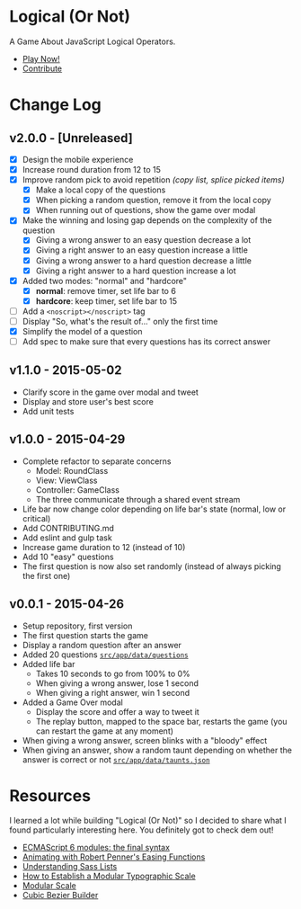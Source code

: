 # Logical (Or Not)

A Game About JavaScript Logical Operators.

* [Play Now!](http://gabinaureche.com/logicalornot/)
* [Contribute](https://github.com/Zhouzi/logicalornot/blob/gh-pages/CONTRIBUTING.md)



# Change Log

## v2.0.0 - [Unreleased]

* [x] Design the mobile experience
* [x] Increase round duration from 12 to 15
* [x] Improve random pick to avoid repetition *(copy list, splice picked items)*
  * [x] Make a local copy of the questions
  * [x] When picking a random question, remove it from the local copy
  * [x] When running out of questions, show the game over modal
* [x] Make the winning and losing gap depends on the complexity of the question
  * [x] Giving a wrong answer to an easy question decrease a lot
  * [x] Giving a right answer to an easy question increase a little
  * [x] Giving a wrong answer to a hard question decrease a little
  * [x] Giving a right answer to a hard question increase a lot
* [x] Added two modes: "normal" and "hardcore"
  * [x] **normal**: remove timer, set life bar to 6
  * [x] **hardcore**: keep timer, set life bar to 15
* [ ] Add a `<noscript></noscript>` tag
* [ ] Display "So, what's the result of..." only the first time
* [x] Simplify the model of a question
* [ ] Add spec to make sure that every questions has its correct answer

## v1.1.0 - 2015-05-02

* Clarify score in the game over modal and tweet
* Display and store user's best score
* Add unit tests

## v1.0.0 - 2015-04-29

* Complete refactor to separate concerns
  * Model: RoundClass
  * View: ViewClass
  * Controller: GameClass
  * The three communicate through a shared event stream
* Life bar now change color depending on life bar's state (normal, low or critical)
* Add CONTRIBUTING.md
* Add eslint and gulp task
* Increase game duration to 12 (instead of 10)
* Add 10 "easy" questions
* The first question is now also set randomly (instead of always picking the first one) 

## v0.0.1 - 2015-04-26

* Setup repository, first version
* The first question starts the game
* Display a random question after an answer
* Added 20 questions [`src/app/data/questions`](https://github.com/Zhouzi/logicalornot/blob/gh-pages/src/app/data/questions.json)
* Added life bar
  * Takes 10 seconds to go from 100% to 0%
  * When giving a wrong answer, lose 1 second
  * When giving a right answer, win 1 second
* Added a Game Over modal
  * Display the score and offer a way to tweet it
  * The replay button, mapped to the space bar, restarts the game (you can restart the game at any moment)
* When giving a wrong answer, screen blinks with a "bloody" effect
* When giving an answer, show a random taunt depending on whether the answer is correct or not [`src/app/data/taunts.json`](https://github.com/Zhouzi/logicalornot/blob/gh-pages/src/app/data/taunts.json)



# Resources

I learned a lot while building "Logical (Or Not)" so I decided to share what I found particularly interesting here.
You definitely got to check dem out!

* [ECMAScript 6 modules: the final syntax](http://www.2ality.com/2014/09/es6-modules-final.html)
* [Animating with Robert Penner's Easing Functions](http://www.kirupa.com/html5/animating_with_easing_functions_in_javascript.htm)
* [Understanding Sass Lists](http://hugogiraudel.com/2013/07/15/understanding-sass-lists/)
* [How to Establish a Modular Typographic Scale](http://webdesign.tutsplus.com/articles/how-to-establish-a-modular-typographic-scale--webdesign-14927)
* [Modular Scale](http://www.modularscale.com/)
* [Cubic Bezier Builder](http://cubic-bezier.com/)

